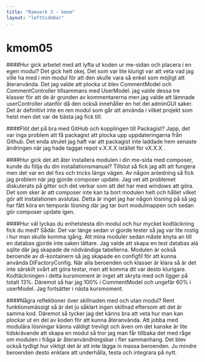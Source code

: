 ```yaml
---
title: "Ramverk 3 - kmom"
layout: "leftSideBar"
...
```

kmom05
=========================

####Hur gick arbetet med att lyfta ut koden ur me-sidan och placera i en egen modul?
Det gick helt okej. Det som var lite klurigt var att veta vad jag ville ha med i min modul för att den skulle vara så enkel som möjligt att återanvända. Det jag valde att plocka ut blev CommentModel och CommentController tillsammans med UserModel. jag valde dessa tre klasser för att de är grunden av kommentarerna men jag valde att lämnade userController utanför då den också innehåller en hel del adminGUI saker. Det är definitivt inte en ren modul som går att använda i vilket projekt som helst men det var de bästa jag fick till.

####Flöt det på bra med GitHub och kopplingen till Packagist?
Japp, det var inga problem att få packagist att plocka upp uppdateringarna från Github. Det enda strulet jag haft var att packagist inte laddade hem senaste ändringen när jag hade taggat repot v.X.X.X istället för vX.X.X .

####Hur gick det att åter installera modulen i din me-sida med composer, kunde du följa du din installationsmanual?
Tillslut så fick jag allt att fungera men det var en del fixs och tricks längs vägen. Av någon anledning så fick jag problem när jag gjorde composer update. Jag vet att problemet diskuterats på gitter och det verkar som att det har med windows att göra. Det som sker är att composer inte kan ta bort modulen helt och hållet vilket gör att instalationen avslutas. Detta är inget jag har någon lösning på så jag har fått köra en temporär lösning där jag tar bort modulmappen och sedan gör composer update igen.

####Hur väl lyckas du enhetstesta din modul och hur mycket kodtäckning fick du med?
Sådär. Det var länge sedan vi gjorde tester så jag var lite rostig i hur man skulle komma igång. Att mina moduler sedan måste knyta an till en databas gjorde inte saken lättare. Jag valde att skapa en test databas alá sqlite där jag skapade de nödvändiga tabellerna. Modulen är också beroende av di-kontainern så jag skapade en configfil för att kunna använda DIFactoryConfig. När alla beroenden och klasser är klara så är det inte särskilt svårt att göra testar, men att komma dit var desto klurigare. Kodtäckningen i detta kursmoment är inget att skryta med och ligger på totalt 13%. Däremot så har jag 100% i CommentModel och ungefär 60% i userModel. Jag fortsätter i nästa kursmoment.

####Några reflektioner över skillnaden med och utan modul?
Rent funktionsmässigt så är det ju såklart ingen skillnad eftersom att det är samma kod. Däremot så tycker jag det känns bra att veta hur man kan plockar ut en del av koden för att kunna återanvända. Att jobba med modulära lösningar känns väldigt trevligt och även om det kanske är lite tidskrävande att skapa en modul så tror jag man får tillbaka det med råge om modulen i fråga är återanvändningsbar i fler sammanhang. Det blev också tydligt hur viktigt det är att inte lägga in massa beroenden. Ju mindre beroenden desto enklare att underhålla, testa och integrara på nytt.
